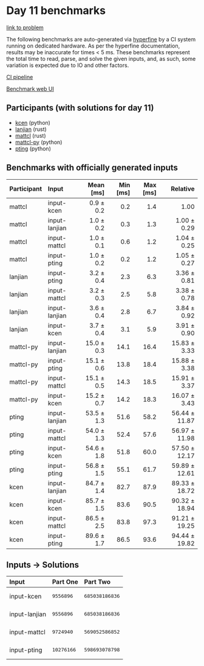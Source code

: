 # Day 11 benchmarks

[link to problem](https://adventofcode.com/2023/day/11)

The following benchmarks are auto-generated via
[hyperfine](https://github.com/sharkdp/hyperfine) by a CI system running on
dedicated hardware. As per the hyperfine documentation, results may be
inaccurate for times < 5 ms. These benchmarks represent the total time to read,
parse, and solve the given inputs, and, as such, some variation is expected due
to IO and other factors.

[CI pipeline](http://ci.papercode.net:8080/teams/main/pipelines/aoc2023)

[Benchmark web UI](https://aoc.ancalagon.black)


## Participants (with solutions for day 11)

- [kcen](https://github.com/kcen/aoc2023) (python)
- [lanjian](https://github.com/lanjian/aoc-2023) (rust)
- [mattcl](https://github.com/mattcl/aoc2023) (rust)
- [mattcl-py](https://github.com/mattcl/aoc2023-py) (python)
- [pting](https://github.com/pting/aoc2023) (python)


## Benchmarks with officially generated inputs

| Participant | Input | Mean [ms] | Min [ms] | Max [ms] | Relative |
|:---|:---|---:|---:|---:|---:|
| mattcl | input-kcen | 0.9 ± 0.2 | 0.2 | 1.4 | 1.00 |
| mattcl | input-lanjian | 1.0 ± 0.2 | 0.3 | 1.3 | 1.00 ± 0.29 |
| mattcl | input-mattcl | 1.0 ± 0.1 | 0.6 | 1.2 | 1.04 ± 0.25 |
| mattcl | input-pting | 1.0 ± 0.2 | 0.2 | 1.2 | 1.05 ± 0.27 |
| lanjian | input-pting | 3.2 ± 0.4 | 2.3 | 6.3 | 3.36 ± 0.81 |
| lanjian | input-mattcl | 3.2 ± 0.3 | 2.5 | 5.8 | 3.38 ± 0.78 |
| lanjian | input-lanjian | 3.6 ± 0.4 | 2.8 | 6.7 | 3.84 ± 0.92 |
| lanjian | input-kcen | 3.7 ± 0.4 | 3.1 | 5.9 | 3.91 ± 0.90 |
| mattcl-py | input-lanjian | 15.0 ± 0.3 | 14.1 | 16.4 | 15.83 ± 3.33 |
| mattcl-py | input-pting | 15.1 ± 0.6 | 13.8 | 18.4 | 15.88 ± 3.38 |
| mattcl-py | input-mattcl | 15.1 ± 0.5 | 14.3 | 18.5 | 15.91 ± 3.37 |
| mattcl-py | input-kcen | 15.2 ± 0.7 | 14.2 | 18.3 | 16.07 ± 3.43 |
| pting | input-lanjian | 53.5 ± 1.3 | 51.6 | 58.2 | 56.44 ± 11.87 |
| pting | input-mattcl | 54.0 ± 1.3 | 52.4 | 57.6 | 56.97 ± 11.98 |
| pting | input-kcen | 54.6 ± 1.8 | 51.8 | 60.0 | 57.50 ± 12.17 |
| pting | input-pting | 56.8 ± 1.5 | 55.1 | 61.7 | 59.89 ± 12.61 |
| kcen | input-lanjian | 84.7 ± 1.4 | 82.7 | 87.9 | 89.33 ± 18.72 |
| kcen | input-kcen | 85.7 ± 1.5 | 83.6 | 90.5 | 90.32 ± 18.94 |
| kcen | input-mattcl | 86.5 ± 2.5 | 83.8 | 97.3 | 91.21 ± 19.25 |
| kcen | input-pting | 89.6 ± 1.7 | 86.5 | 93.6 | 94.44 ± 19.82 |


## Inputs -> Solutions

| Input | Part One | Part Two |
|:---|:---|:---|
|input-kcen|<pre>9556896</pre>|<pre>685038186836</pre>|
|input-lanjian|<pre>9556896</pre>|<pre>685038186836</pre>|
|input-mattcl|<pre>9724940</pre>|<pre>569052586852</pre>|
|input-pting|<pre>10276166</pre>|<pre>598693078798</pre>|